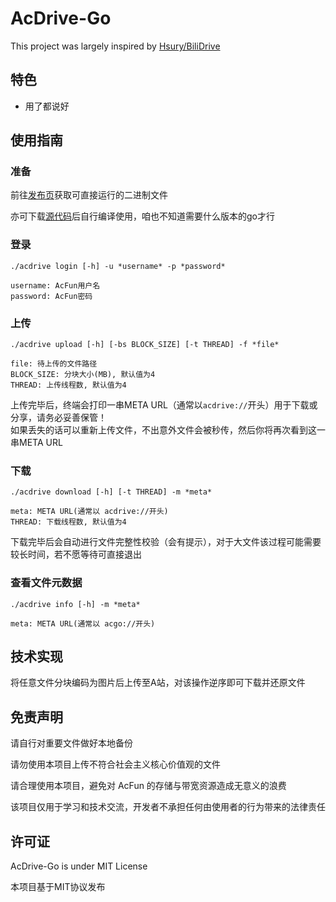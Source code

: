 # AcDrive-Go  

This project was largely inspired by [Hsury/BiliDrive](https://github.com/Hsury/BiliDrive)  


## 特色

- 用了都说好

## 使用指南

### 准备

前往[发布页](https://github.com/Si-Huan/AcDrive/releases/latest)获取可直接运行的二进制文件

亦可下载[源代码](https://github.com/Si-Huan/AcDrive/archive/master.zip)后自行编译使用，咱也不知道需要什么版本的go才行

### 登录

```
./acdrive login [-h] -u *username* -p *password*

username: AcFun用户名
password: AcFun密码
```

### 上传

```
./acdrive upload [-h] [-bs BLOCK_SIZE] [-t THREAD] -f *file*

file: 待上传的文件路径
BLOCK_SIZE: 分块大小(MB), 默认值为4
THREAD: 上传线程数, 默认值为4
```

上传完毕后，终端会打印一串META URL（通常以`acdrive://`开头）用于下载或分享，请务必妥善保管！  
如果丢失的话可以重新上传文件，不出意外文件会被秒传，然后你将再次看到这一串META URL  

### 下载

```
./acdrive download [-h] [-t THREAD] -m *meta*

meta: META URL(通常以 acdrive://开头)
THREAD: 下载线程数, 默认值为4
```

下载完毕后会自动进行文件完整性校验（会有提示），对于大文件该过程可能需要较长时间，若不愿等待可直接退出

### 查看文件元数据

```
./acdrive info [-h] -m *meta*

meta: META URL(通常以 acgo://开头)
```


## 技术实现

将任意文件分块编码为图片后上传至A站，对该操作逆序即可下载并还原文件


## 免责声明

请自行对重要文件做好本地备份

请勿使用本项目上传不符合社会主义核心价值观的文件

请合理使用本项目，避免对 AcFun 的存储与带宽资源造成无意义的浪费

该项目仅用于学习和技术交流，开发者不承担任何由使用者的行为带来的法律责任

## 许可证

AcDrive-Go is under MIT License

本项目基于MIT协议发布